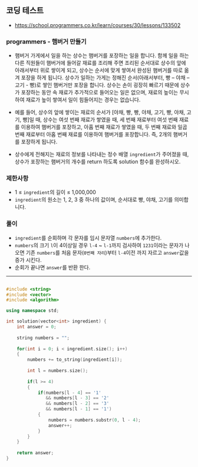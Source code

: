 ## 코딩 테스트
- https://school.programmers.co.kr/learn/courses/30/lessons/133502

### programmers - 햄버거 만들기

- 햄버거 가게에서 일을 하는 상수는 햄버거를 포장하는 일을 합니다. 함께 일을 하는 다른 직원들이 햄버거에 들어갈 재료를 조리해 주면 조리된 순서대로 상수의 앞에 아래서부터 위로 쌓이게 되고, 상수는 순서에 맞게 쌓여서 완성된 햄버거를 따로 옮겨 포장을 하게 됩니다. 상수가 일하는 가게는 정해진 순서(아래서부터, 빵 – 야채 – 고기 - 빵)로 쌓인 햄버거만 포장을 합니다. 상수는 손이 굉장히 빠르기 때문에 상수가 포장하는 동안 속 재료가 추가적으로 들어오는 일은 없으며, 재료의 높이는 무시하여 재료가 높이 쌓여서 일이 힘들어지는 경우는 없습니다.

- 예를 들어, 상수의 앞에 쌓이는 재료의 순서가 [야채, 빵, 빵, 야채, 고기, 빵, 야채, 고기, 빵]일 때, 상수는 여섯 번째 재료가 쌓였을 때, 세 번째 재료부터 여섯 번째 재료를 이용하여 햄버거를 포장하고, 아홉 번째 재료가 쌓였을 때, 두 번째 재료와 일곱 번째 재료부터 아홉 번째 재료를 이용하여 햄버거를 포장합니다. 즉, 2개의 햄버거를 포장하게 됩니다.

- 상수에게 전해지는 재료의 정보를 나타내는 정수 배열 `ingredient`가 주어졌을 때, 상수가 포장하는 햄버거의 개수를 return 하도록 solution 함수를 완성하시오.

### 제한사항
- 1 ≤ `ingredient`의 길이 ≤ 1,000,000
- `ingredient`의 원소는 1, 2, 3 중 하나의 값이며, 순서대로 빵, 야채, 고기를 의미합니다.

### 풀이
- `ingredient`를 순회하며 각 문자를 임시 문자열 `numbers`에 추가한다.
- `numbers`의 크기 `l`이 4이상일 경우 `l-4` ~ `l-1`까지 검사하여 `1231`이라는 문자가 나오면 기존 `numbers`를 처음 문자(`0번째 자리`)부터 `l-4`이전 까지 자르고 `answer`값을 증가 시킨다.
- 순회가 끝나면 `answer`를 반환 한다.

***
```c++

#include <string>
#include <vector>
#include <algorithm>

using namespace std;

int solution(vector<int> ingredient) {
    int answer = 0;
    
    string numbers = "";
    
    for(int i = 0; i < ingredient.size(); i++)
    {
        numbers += to_string(ingredient[i]);
        
        int l = numbers.size();
        
        if(l >= 4)
        {
            if(numbers[l - 4] == '1'
               && numbers[l - 3] == '2'
               && numbers[l - 2] == '3'
               && numbers[l - 1] == '1')
            {
                numbers = numbers.substr(0, l - 4);
                answer++;
            }
        }
    }
    
    return answer;
}

```
